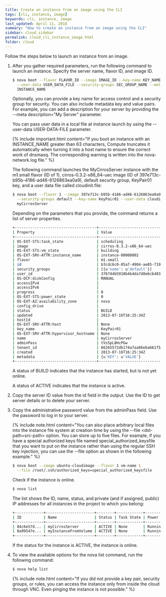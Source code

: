 ```yaml
---
title: Create an instance from an image using the CLI
tags: [cli, instance, image]
keywords: cli, instance, image
last_updated: April 11, 2018
summary: "How to create an instance from an image using the CLI"
sidebar: cloud_sidebar
permalink: cloud_cli_instance_image.html
folder: cloud
---
```


Follow the steps below to launch an instance from an image.

1. After you gather required parameters, run the following command to launch an instance. Specify the server name, flavor ID, and image ID.

   ```sh
   $ nova boot --flavor FLAVOR_ID --image IMAGE_ID --key-name KEY_NAME \
     --user-data USER_DATA_FILE --security-groups SEC_GROUP_NAME --meta KEY=VALUE \
     INSTANCE_NAME
   ```

   Optionally, you can provide a key name for access control and a security group for security. You can also include metadata key and value pairs. For example, you can add a description for your server by providing the --meta description="My Server" parameter.

   You can pass user data in a local file at instance launch by using the --user-data USER-DATA-FILE parameter.

   {% include important.html content="If you boot an instance with an INSTANCE_NAME greater than 63 characters, Compute truncates it automatically when turning it into a host name to ensure the correct work of dnsmasq. The corresponding warning is written into the nova-network.log file." %}

   The following command launches the MyCirrosServer instance with the m1.small flavor (ID of 1), cirros-0.3.2-x86_64-uec image (ID of 397e713c-b95b-4186-ad46-6126863ea0a9), default security group, KeyPair01 key, and a user data file called cloudinit.file:

   ```sh
   $ nova boot --flavor 1 --image 397e713c-b95b-4186-ad46-6126863ea0a9 \
     --security-groups default --key-name KeyPair01 --user-data cloudinit.file \
     myCirrosServer
   ```
   Depending on the parameters that you provide, the command returns a list of server properties.
   ```sh
   +-------------------------------------+-------------------------------------+
   | Property                            | Value                               |
   +-------------------------------------+-------------------------------------+
   | OS-EXT-STS:task_state               | scheduling                          |
   | image                               | cirros-0.3.2-x86_64-uec             |
   | OS-EXT-STS:vm_state                 | building                            |
   | OS-EXT-SRV-ATTR:instance_name       | instance-00000002                   |
   | flavor                              | m1.small                            |
   | id                                  | b3cdc6c0-85a7-4904-ae85-71918f734048|
   | security_groups                     | [{u'name': u'default'}]             |
   | user_id                             | 376744b5910b4b4da7d8e6cb483b06a8    |
   | OS-DCF:diskConfig                   | MANUAL                              |
   | accessIPv4                          |                                     |
   | accessIPv6                          |                                     |
   | progress                            | 0                                   |
   | OS-EXT-STS:power_state              | 0                                   |
   | OS-EXT-AZ:availability_zone         | nova                                |
   | config_drive                        |                                     |
   | status                              | BUILD                               |
   | updated                             | 2013-07-16T16:25:34Z                |
   | hostId                              |                                     |
   | OS-EXT-SRV-ATTR:host                | None                                |
   | key_name                            | KeyPair01                           |
   | OS-EXT-SRV-ATTR:hypervisor_hostname | None                                |
   | name                                | myCirrosServer                      |
   | adminPass                           | tVs5pL8HcPGw                        |
   | tenant_id                           | 66265572db174a7aa66eba661f58eb9e    |
   | created                             | 2013-07-16T16:25:34Z                |
   | metadata                            | {u'KEY': u'VALUE'}                  |
   +-------------------------------------+-------------------------------------+
   ```
   A status of BUILD indicates that the instance has started, but is not yet online.


   A status of ACTIVE indicates that the instance is active.

1. Copy the server ID value from the id field in the output. Use the ID to get server details or to delete your server.

1. Copy the administrative password value from the adminPass field. Use the password to log in to your server.

   {% include note.html content="You can also place arbitrary local files into the instance file system at creation time by using the --file <dst-path=src-path> option. You can store up to five files. For example, if you have a special authorized keys file named special_authorized_keysfile that you want to put on the instance rather than using the regular SSH key injection, you can use the --file option as shown in the following example." %}

   ```sh
   $ nova boot --image ubuntu-cloudimage --flavor 1 vm-name \
     --file /root/.ssh/authorized_keys=special_authorized_keysfile
   ```
   Check if the instance is online.
   ```sh
   $ nova list
   ```
   The list shows the ID, name, status, and private (and if assigned, public) IP addresses for all instances in the project to which you belong:
   ```sh
   +-------------+----------------------+--------+------------+-------------+------------------+
   | ID          | Name                 | Status | Task State | Power State | Networks         |
   +-------------+----------------------+--------+------------+-------------+------------------+
   | 84c6e57d... | myCirrosServer       | ACTIVE | None       | Running     | private=10.0.0.3 |
   | 8a99547e... | myInstanceFromVolume | ACTIVE | None       | Running     | private=10.0.0.4 |
   +-------------+----------------------+--------+------------+-------------+------------------+
   ```
   If the status for the instance is ACTIVE, the instance is online.

1. To view the available options for the nova list command, run the following command:
   ```sh
   $ nova help list
   ```
   {% include note.html content="If you did not provide a key pair, security groups, or rules, you can access the instance only from inside the cloud through VNC. Even pinging the instance is not possible." %}

